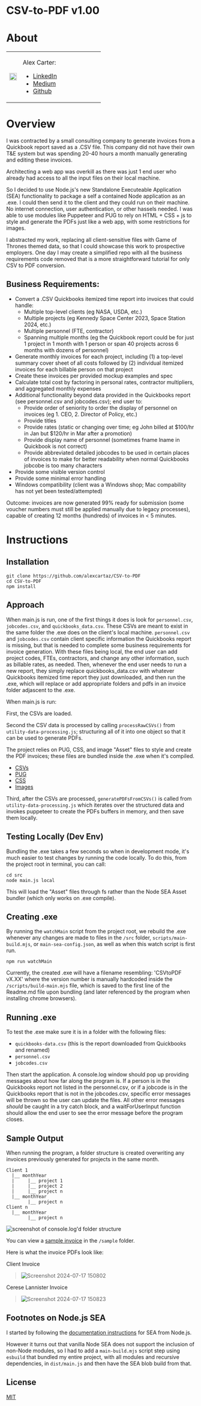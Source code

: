 # CSV-to-PDF v1.00

# About

<table >
  <tr>
    <td>
      <img src="https://github.com/user-attachments/assets/4f8a3620-18e3-4f34-830c-50df4ecd52a7" width="100%" />
    </td>
    <td width="200px" >
      <p>Alex Carter:</p>
      <ul>
        <li>
          <a href="https://www.linkedin.com/in/alexandertcarter/" target="_blank">LinkedIn</a>
        </li>
        <li>
          <a href="https://medium.com/@AlexCartaz" target="_blank">Medium</a>
        </li>
        <li>
          <a href="https://github.com/alexcartaz" target="_blank">Github</a>
        </li>
      </ul>
    </td>
  </tr>
</table>


# Overview

I was contracted by a small consulting company to generate invoices from a Quickbook report saved as a .CSV file. This company did not have their own T&E system but was spending 20-40 hours a month manually generating and editing these invoices.

Architecting a web app was overkill as there was just 1 end user who already had access to all the input files on their local machine.

So I decided to use Node.js's new Standalone Executeable Application (SEA) functionality to package a self a contained Node application as an .exe. I could then send it to the client and they could run on their machine. No internet connection, user authentication, or other hassels needed. I was able to use modules like Puppeteer and PUG to rely on HTML + CSS + js to style and generate the PDFs just like a web app, with some restrictions for images.

I abstracted my work, replacing all client-sensitive files with Game of Thrones themed data, so that I could showcase this work to prospective employers. One day I may create a simplified repo with all the business requirements code removed that is a more straightforward tutorial for only CSV to PDF conversion.


## Business Requirements:

- Convert a .CSV Quickbooks itemized time report into invoices that could handle:
  - Multiple top-level clients (eg NASA, USDA, etc.)
  - Multiple projects (eg Kennedy Space Center 2023, Space Station 2024, etc.) 
  - Multiple personnel (FTE, contractor)
  - Spanning multiple months (eg the Quickbook report could be for just 1 project in 1 month with 1 person or span 40 projects across 6 months with dozens of personnel)
- Generate monthly invoices for each project, including (1) a top-level summary cover sheet of all costs followed by (2) individual itemized invoices for each billable person on that project
- Create these invoices per provided mockup examples and spec
- Calculate total cost by factoring in personal rates, contractor multipliers, and aggregated monthly expenses
- Additional functionality beyond data provided in the Quickbooks report (see personnel.csv and jobcodes.csv); end user to:
  - Provide order of seniority to order the display of personnel on invoices (eg 1. CEO, 2. Director of Policy, etc.)
  - Provide titles
  - Provide rates (static or changing over time; eg John billed at $100/hr in Jan but $120/hr in Mar after a promotion)
  - Provide display name of personnel (sometimes fname lname in Quickbook is not correct)
  - Provide abbreviated detailed jobcodes to be used in certain places of invoices to make for better readability when normal Quickbooks jobcobe is too many characters
- Provide some visible version control
- Provide some minimal error handling
- Windows compatibility (client was a Windows shop; Mac compability has not yet been tested/attempted)

Outcome: invoices are now generated 99% ready for submission (some voucher numbers must still be applied manually due to legacy processes), capable of creating 12 months (hundreds) of invoices in < 5 minutes.


# Instructions

## Installation

```
git clone https://github.com/alexcartaz/CSV-to-PDF
cd CSV-to-PDF
npm install
```


## Approach

When main.js is run, one of the first things it does is look for `personnel.csv`, `jobcodes.csv`, and `quickbooks_data.csv`. These CSVs are meant to exist in the same folder the .exe does on the client's local machine. `personnel.csv` and `jobcodes.csv` contain client specific information the Quickbooks report is missing, but that is needed to complete some business requirements for invoice generation. With these files being local, the end user can add project codes, FTEs, contractors, and change any other information, such as billable rates, as needed. Then, whenever the end user needs to run a new report, they simply replace quickbooks_data.csv with whatever Quickbooks itemized time report they just downloaded, and then run the .exe, which will replace or add appropriate folders and pdfs in an invoice folder adjascent to the .exe.

When main.js is run:

First, the CSVs are loaded. 

Second the CSV data is processed by calling `processRawCSVs()` from `utility-data-processing.js`; structuring all of it into one object so that it can be used to generate PDFs.

The project relies on PUG, CSS, and image "Asset" files to style and create the PDF invoices; these files are bundled inside the .exe when it's compiled.
- [CSVs](https://github.com/alexcartaz/CSV-to-PDF/tree/main/src)
- [PUG](https://github.com/alexcartaz/CSV-to-PDF/tree/main/src/assets/templates)
- [CSS](https://github.com/alexcartaz/CSV-to-PDF/tree/main/src/assets/styles)
- [Images](https://github.com/alexcartaz/CSV-to-PDF/tree/main/src/assets/images)

Third, after the CSVs are processed, `generatePDFsFromCSVs()` is called from `utility-data-processing.js` which iterates over the structured data and invokes puppeteer to create the PDFs buffers in memory, and then save them locally.


## Testing Locally (Dev Env)

Bundling the .exe takes a few seconds so when in development mode, it's much easier to test changes by running the code locally. To do this, from the project root in terminal, you can call:

```
cd src
node main.js local
```

This will load the "Asset" files through fs rather than the Node SEA Asset bundler (which only works on .exe compile).


## Creating .exe

By running the `watchMain` script from the project root, we rebuild the .exe whenever any changes are made to files in the `/src` folder, `scripts/main-build.mjs`, or `main-sea-config.json`, as well as when this watch script is first run.

```
npm run watchMain
```

Currently, the created .exe will have a filename resembling: 'CSVtoPDF vX.XX' where the version number is manually hardcoded inside the `/scripts/build-main.mjs` file, which is saved to the first line of the Readme.md file upon bundling (and later referenced by the program when installing chrome browsers).


## Running .exe

To test the .exe make sure it is in a folder with the following files:

- `quickbooks-data.csv` (this is the report downloaded from Quickbooks and renamed)
- `personnel.csv`
- `jobcodes.csv`

Then start the application. A console.log window should pop up providing messages about how far along the program is. If a person is in the Quickbooks report not listed in the personnel.csv, or if a jobcode is in the Quickbooks report that is not in the jobcodes.csv, specific error messages will be thrown so the user can update the files. All other error messages *should* be caught in a try catch block, and a waitForUserInput function should allow the end user to see the error message before the program closes.


## Sample Output

When running the program, a folder structure is created overwriting any invoices previously generated for projects in the same month.

```
Client 1
  |__ monthYear
  |     |__ project 1
  |     |__ project 2
  |     |__ project n
  |__ monthYear
        |__ project n
Client n
  |__ monthYear
        |__ project n
```

![screenshot of console.log'd folder structure](https://github.com/user-attachments/assets/cf7080a4-15ce-40b7-99de-e04d9aa9a9a9)


You can view a [sample invoice](https://github.com/alexcartaz/CSV-to-PDF/blob/main/sample/D-19%20003%20Planning.pdf) in the `/sample` folder.

Here is what the invoice PDFs look like:

Client Invoice

> ![Screenshot 2024-07-17 150802](https://github.com/user-attachments/assets/14e53b2b-426e-4db1-9755-f505085e6ca8)

Cerese Lannister Invoice

> ![Screenshot 2024-07-17 150823](https://github.com/user-attachments/assets/256d2507-2b0d-44ed-b49f-37935d065b5a)


## Footnotes on Node.js SEA

I started by following the [documentation instructions](https://nodejs.org/api/single-executable-applications.html) for SEA from Node.js.

However it turns out that vanilla Node SEA does not support the inclusion of non-Node modules, so I had to add a `main-build.mjs` script step using `esbuild` that bundled my entire project, with all modules and recursive dependencies, in `dist/main.js` and then have the SEA blob build from that.

## License

[MIT](https://choosealicense.com/licenses/mit/)
